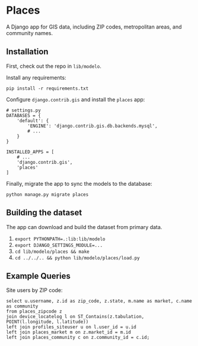 Places
======

A Django app for GIS data, including ZIP codes, metropolitan areas, and community names.


Installation
---

First, check out the repo in `lib/modelo`.

Install any requirements:

    pip install -r requirements.txt

Configure `django.contrib.gis` and install the `places` app:

    # settings.py
    DATABASES = {
        'default': {
            'ENGINE': 'django.contrib.gis.db.backends.mysql',
            # ...
        }
    }

    INSTALLED_APPS = [
        # ...
        'django.contrib.gis',
        'places'
    ]

Finally, migrate the app to sync the models to the database:

    python manage.py migrate places



Building the dataset
---

The app can download and build the dataset from primary data.

1. `export PYTHONPATH=.:lib:lib/modelo`
2. `export DJANGO_SETTINGS_MODULE=...`
3. `cd lib/modelo/places && make`
4. `cd ../../.. && python lib/modelo/places/load.py`


Example Queries
---

Site users by ZIP code:

    select u.username, z.id as zip_code, z.state, m.name as market, c.name as community
    from places_zipcode z
    join device_locatelog l on ST_Contains(z.tabulation, POINT(l.longitude, l.latitude))
    left join profiles_siteuser u on l.user_id = u.id
    left join places_market m on z.market_id = m.id
    left join places_community c on z.community_id = c.id;
